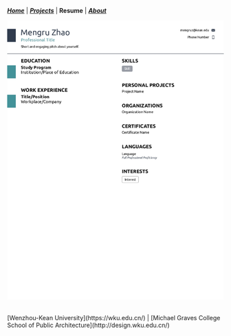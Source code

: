 ***[Home](https://ZMRFlora.github.io/Portfolio/index)*** | ***[Projects](https://ZMRFlora.github.io/Portfolio/Projects)*** | **Resume** | ***[About](https://ZMRFlora.github.io/Portfolio/About)*** 
<br>

![Resume](https://github.com/ZMRFlora/Portfolio/blob/gh-pages/Files/Mengru's%20Resume_page-0001.jpg?raw=true "Resume")

<br>
[Wenzhou-Kean University](https://wku.edu.cn/) | [Michael Graves College<br/>
School of Public Architecture](http://design.wku.edu.cn/)
